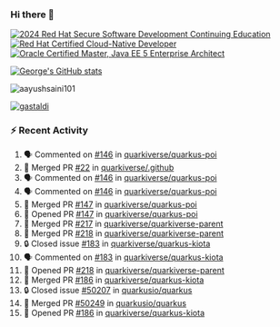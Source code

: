 ### Hi there 👋

<!--START_SECTION:badges-->
[![2024 Red Hat Secure Software Development Continuing Education](https://images.credly.com/size/110x110/images/36a76b78-c5bf-45cf-ac2c-48c3825260c7/blob)](http://www.credly.com/badges/c86e9a17-d2c3-4554-b890-7d0521710eb6 "2024 Red Hat Secure Software Development Continuing Education")
[![Red Hat Certified Cloud-Native Developer](https://images.credly.com/size/110x110/images/12ef4e4e-3d8d-4caf-9ab1-858c5bcb9619/image.png)](http://www.credly.com/badges/b6402e31-0894-48e6-b488-e2e551dcc809 "Red Hat Certified Cloud-Native Developer")
[![Oracle Certified Master, Java EE 5 Enterprise Architect](https://images.credly.com/size/110x110/images/1fa3549c-674c-4779-b3d6-d7d64eac2c23/Oracle-Certification-badge_OC-Master.png)](http://www.credly.com/badges/2565574e-b81d-410e-ab7d-24666ddcbe00 "Oracle Certified Master, Java EE 5 Enterprise Architect")
<!--END_SECTION:badges-->

[![George's GitHub stats](https://github-readme-stats.vercel.app/api?username=gastaldi&show=reviews,prs_merged&hide=contribs,prs&theme=transparent&show_icons=true)](https://github.com/anuraghazra/github-readme-stats)

<p align="left"> <img src="https://komarev.com/ghpvc/?username=gastaldi&label=Profile%20views&color=0e75b6&style=for-the-badge" alt="aayushsaini101" /> </p>

<p align="left"> <a href="https://github.com/ryo-ma/github-profile-trophy"><img src="https://github-profile-trophy.vercel.app/?username=gastaldi" alt="gastaldi" /></a> </p>

### :zap: Recent Activity

<!--START_SECTION:activity-->
1. 🗣 Commented on [#146](https://github.com/quarkiverse/quarkus-poi/pull/146#issuecomment-3348001193) in [quarkiverse/quarkus-poi](https://github.com/quarkiverse/quarkus-poi)
2. 🎉 Merged PR [#22](https://github.com/quarkiverse/.github/pull/22) in [quarkiverse/.github](https://github.com/quarkiverse/.github)
3. 🗣 Commented on [#146](https://github.com/quarkiverse/quarkus-poi/pull/146#issuecomment-3347928578) in [quarkiverse/quarkus-poi](https://github.com/quarkiverse/quarkus-poi)
4. 🗣 Commented on [#146](https://github.com/quarkiverse/quarkus-poi/pull/146#issuecomment-3347910835) in [quarkiverse/quarkus-poi](https://github.com/quarkiverse/quarkus-poi)
5. 🎉 Merged PR [#147](https://github.com/quarkiverse/quarkus-poi/pull/147) in [quarkiverse/quarkus-poi](https://github.com/quarkiverse/quarkus-poi)
6. 💪 Opened PR [#147](https://github.com/quarkiverse/quarkus-poi/pull/147) in [quarkiverse/quarkus-poi](https://github.com/quarkiverse/quarkus-poi)
7. 🎉 Merged PR [#217](https://github.com/quarkiverse/quarkiverse-parent/pull/217) in [quarkiverse/quarkiverse-parent](https://github.com/quarkiverse/quarkiverse-parent)
8. 🎉 Merged PR [#218](https://github.com/quarkiverse/quarkiverse-parent/pull/218) in [quarkiverse/quarkiverse-parent](https://github.com/quarkiverse/quarkiverse-parent)
9. 🔒 Closed issue [#183](https://github.com/quarkiverse/quarkus-kiota/issues/183) in [quarkiverse/quarkus-kiota](https://github.com/quarkiverse/quarkus-kiota)
10. 🗣 Commented on [#183](https://github.com/quarkiverse/quarkus-kiota/issues/183#issuecomment-3347340929) in [quarkiverse/quarkus-kiota](https://github.com/quarkiverse/quarkus-kiota)
11. 💪 Opened PR [#218](https://github.com/quarkiverse/quarkiverse-parent/pull/218) in [quarkiverse/quarkiverse-parent](https://github.com/quarkiverse/quarkiverse-parent)
12. 🎉 Merged PR [#186](https://github.com/quarkiverse/quarkus-kiota/pull/186) in [quarkiverse/quarkus-kiota](https://github.com/quarkiverse/quarkus-kiota)
13. 🔒 Closed issue [#50207](https://github.com/quarkusio/quarkus/issues/50207) in [quarkusio/quarkus](https://github.com/quarkusio/quarkus)
14. 🎉 Merged PR [#50249](https://github.com/quarkusio/quarkus/pull/50249) in [quarkusio/quarkus](https://github.com/quarkusio/quarkus)
15. 💪 Opened PR [#186](https://github.com/quarkiverse/quarkus-kiota/pull/186) in [quarkiverse/quarkus-kiota](https://github.com/quarkiverse/quarkus-kiota)
<!--END_SECTION:activity-->
